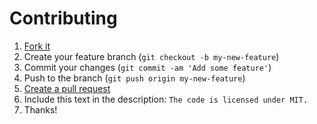 # Contributing

1. [Fork it](https://github.com/virtkick/virtkick-website/fork)
2. Create your feature branch (`git checkout -b my-new-feature`)
3. Commit your changes (`git commit -am 'Add some feature'`)
4. Push to the branch (`git push origin my-new-feature`)
5. [Create a pull request](https://github.com/virtkick/virtkick-website/compare/)
6. Include this text in the description: `The code is licensed under MIT.`
7. Thanks!

